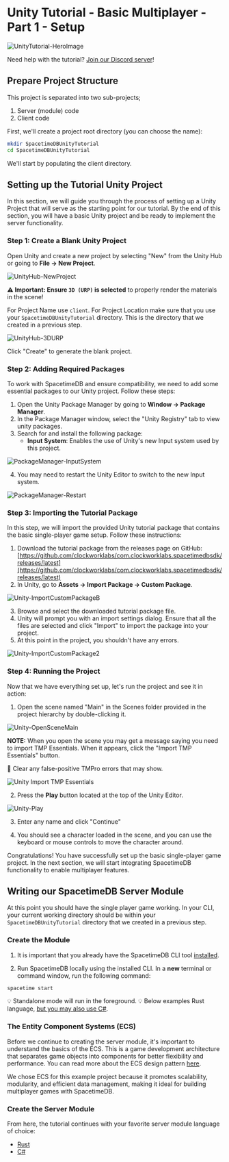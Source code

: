 # Unity Tutorial - Basic Multiplayer - Part 1 - Setup

![UnityTutorial-HeroImage](/images/unity-tutorial/UnityTutorial-HeroImage.JPG)

Need help with the tutorial? [Join our Discord server](https://discord.gg/spacetimedb)!

## Prepare Project Structure

This project is separated into two sub-projects;

1. Server (module) code
2. Client code

First, we'll create a project root directory (you can choose the name):

```bash
mkdir SpacetimeDBUnityTutorial
cd SpacetimeDBUnityTutorial
```

We'll start by populating the client directory.

## Setting up the Tutorial Unity Project

In this section, we will guide you through the process of setting up a Unity Project that will serve as the starting point for our tutorial. By the end of this section, you will have a basic Unity project and be ready to implement the server functionality.

### Step 1: Create a Blank Unity Project

Open Unity and create a new project by selecting "New" from the Unity Hub or going to **File -> New Project**.

![UnityHub-NewProject](/images/unity-tutorial/UnityHub-NewProject.JPG)

**⚠️ Important: Ensure `3D (URP)` is selected** to properly render the materials in the scene!

For Project Name use `client`. For Project Location make sure that you use your `SpacetimeDBUnityTutorial` directory. This is the directory that we created in a previous step.

![UnityHub-3DURP](/images/unity-tutorial/UnityHub-3DURP.JPG)

Click "Create" to generate the blank project.

### Step 2: Adding Required Packages

To work with SpacetimeDB and ensure compatibility, we need to add some essential packages to our Unity project. Follow these steps:

1. Open the Unity Package Manager by going to **Window -> Package Manager**.
2. In the Package Manager window, select the "Unity Registry" tab to view unity packages.
3. Search for and install the following package:
   - **Input System**: Enables the use of Unity's new Input system used by this project.

![PackageManager-InputSystem](/images/unity-tutorial/PackageManager-InputSystem.JPG)

4. You may need to restart the Unity Editor to switch to the new Input system.

![PackageManager-Restart](/images/unity-tutorial/PackageManager-Restart.JPG)

### Step 3: Importing the Tutorial Package

In this step, we will import the provided Unity tutorial package that contains the basic single-player game setup. Follow these instructions:

1. Download the tutorial package from the releases page on GitHub: [https://github.com/clockworklabs/com.clockworklabs.spacetimedbsdk/releases/latest](https://github.com/clockworklabs/com.clockworklabs.spacetimedbsdk/releases/latest)
2. In Unity, go to **Assets -> Import Package -> Custom Package**.

![Unity-ImportCustomPackageB](/images/unity-tutorial/Unity-ImportCustomPackageB.JPG)

3. Browse and select the downloaded tutorial package file.
4. Unity will prompt you with an import settings dialog. Ensure that all the files are selected and click "Import" to import the package into your project.
5. At this point in the project, you shouldn't have any errors.

![Unity-ImportCustomPackage2](/images/unity-tutorial/Unity-ImportCustomPackage2.JPG)

### Step 4: Running the Project

Now that we have everything set up, let's run the project and see it in action:

1. Open the scene named "Main" in the Scenes folder provided in the project hierarchy by double-clicking it.

![Unity-OpenSceneMain](/images/unity-tutorial/Unity-OpenSceneMain.JPG)

**NOTE:** When you open the scene you may get a message saying you need to import TMP Essentials. When it appears, click the "Import TMP Essentials" button.

🧹 Clear any false-positive TMPro errors that may show.

![Unity Import TMP Essentials](/images/unity-tutorial/Unity-ImportTMPEssentials.JPG)

2. Press the **Play** button located at the top of the Unity Editor.

![Unity-Play](/images/unity-tutorial/Unity-Play.JPG)

3. Enter any name and click "Continue"

4. You should see a character loaded in the scene, and you can use the keyboard or mouse controls to move the character around.

Congratulations! You have successfully set up the basic single-player game project. In the next section, we will start integrating SpacetimeDB functionality to enable multiplayer features.

## Writing our SpacetimeDB Server Module

At this point you should have the single player game working. In your CLI, your current working directory should be within your `SpacetimeDBUnityTutorial` directory that we created in a previous step.

### Create the Module

1. It is important that you already have the SpacetimeDB CLI tool [installed](/install).

2. Run SpacetimeDB locally using the installed CLI. In a **new** terminal or command window, run the following command:

```bash
spacetime start
```

💡 Standalone mode will run in the foreground.
💡 Below examples Rust language, [but you may also use C#](../modules/c-sharp).

### The Entity Component Systems (ECS)

Before we continue to creating the server module, it's important to understand the basics of the ECS. This is a game development architecture that separates game objects into components for better flexibility and performance. You can read more about the ECS design pattern [here](https://en.wikipedia.org/wiki/Entity_component_system).

We chose ECS for this example project because it promotes scalability, modularity, and efficient data management, making it ideal for building multiplayer games with SpacetimeDB.

### Create the Server Module

From here, the tutorial continues with your favorite server module language of choice:

- [Rust](part-2a-rust)
- [C#](part-2b-csharp)

